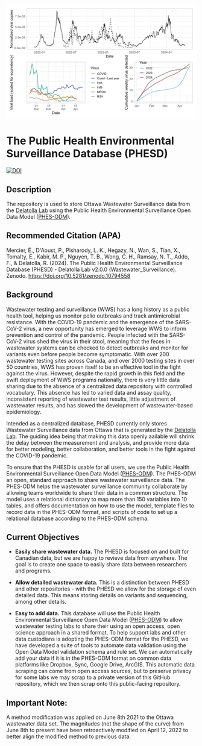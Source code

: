 ![](FigOut.png)

# The Public Health Environmental Surveillance Database (PHESD)

[![DOI](https://zenodo.org/badge/410863559.svg)](https://zenodo.org/badge/latestdoi/410863559)

## Description

The repository is used to store Ottawa Wastewater Surveillance data from the [Delatolla Lab](https://delatolla-research-group.ca) using the Public Health Environmental Surveillance Open Data Model ([PHES-ODM](https://github.com/Big-Life-Lab/PHES-ODM)).

## Recommended Citation (APA)

Mercier, É., D'Aoust, P., Pisharody, L. K., Hegazy, N., Wan, S., Tian, X., Tomalty, E., Kabir, M. P., Nguyen, T. B., Wong, C. H., Ramsay, N. T., Addo, F., & Delatolla, R. (2024). The Public Health Environmental Surveillance Database (PHESD) - Delatolla Lab v2.0.0 (Wastewater_Surveillance). Zenodo. https://doi.org/10.5281/zenodo.10794558

## Background

Wastewater testing and surveillance (WWS) has a long history as a public health tool, helping us monitor polio outbreaks and track antimicrobial resistance. With the COVID-19 pandemic and the emergence of the SARS-CoV-2 virus, a new opportunity has emerged to leverage WWS to inform prevention and control of the pandemic. People infected with the SARS-CoV-2 virus shed the virus in their stool, meaning that the feces in wastewater systems can be checked to detect outbreaks and monitor for variants even before people become symptomatic. With over 200 wastewater testing sites across Canada, and over 2000 testing sites in over 50 countries, WWS has proven itself to be an effective tool in the fight against the virus. However, despite the rapid growth in this field and the swift deployment of WWS programs nationally, there is very little data sharing due to the absence of a centralized data repository with controlled vocabulary. This absence has led to varied data and assay quality, inconsistent reporting of wastewater test results, little adjustment of wastewater results, and has slowed the development of wastewater-based epidemiology.

Intended as a centralized database, PHESD currently only stores Wastewater Surveillance data from Ottawa that is generated by the [Delatolla Lab](https://delatolla-research-group.ca). The guiding idea being that making this data openly aailable will shrink the delay between the measurement and analysis, and provide more data for better modeling, better collaboration, and better tools in the fight against the COVID-19 pandemic.  

To ensure that the PHESD is usable for all users, we use the Public Health Environmental Surveillance Open Data Model ([PHES-ODM](https://github.com/Big-Life-Lab/PHES-ODM)). The PHES-ODM an open, standard approach to share wastewater surveillance data. The PHES-ODM helps the wastewater surveillance community collaborate by allowing teams worldwide to share their data in a common structure. The model uses a relational dictionary to map more than 150 variables into 10 tables, and offers documentation on how to use the model, template files to record data in the PHES-ODM format, and scripts of code to set up a relational database according to the PHES-ODM schema.

## Current Objectives

-   **Easily share wastewater data.** The PHESD is focused on and built for Canadian data, but we are happy to revieve data from anywhere. The goal is to create one space to easily share data between researchers and programs.

-   **Allow detailed wastewater data.** This is a distinction between PHESD and other repositories - with the PHESD we allow for the storage of even detailed data. This means storing details on variants and sequencing, among other details.

-   **Easy to add data.** This database will use the Public Health Environmental Surveillance Open Data Model ([PHES-ODM](https://github.com/Big-Life-Lab/PHES-ODM)) to allow wastewater testing labs to share their using an open access, open science approach in a shared format. To help support labs and other data custodians is adopting the PHES-ODM format for the PHESD, we have developed a suite of tools to automate data validation using the Open Data Model validation schema and rule set. We can automatically add your data if it is in the PHES-ODM format on common data platforms like Dropbox, Sync, Google Drive, ArcGIS. This automatic data scraping can come from open access sources, but to preserve privacy for some labs we may scrap to a private version of this GitHub repository, which we then scrap onto this public-facing repository.

## Important Note:

A method modification was applied on June 8th 2021 to the Ottawa wastewater data set. The magnitudes (not the shape of the curve) from June 8th to present have been retroactively modified on April 12, 2022 to better align the modified method to previous data.
